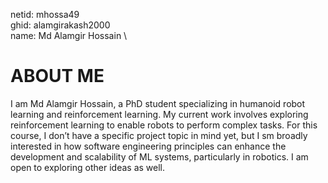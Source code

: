 netid: mhossa49 \
ghid: alamgirakash2000 \
name: Md Alamgir Hossain \

# ABOUT ME

I am Md Alamgir Hossain, a PhD student specializing in humanoid robot learning
and reinforcement learning. My current work involves exploring reinforcement
learning to enable robots to perform complex tasks. For this course, I don’t
have a specific project topic in mind yet, but I sm broadly interested in how
software engineering principles can enhance the development and scalability of
ML systems, particularly in robotics. I am open to exploring other ideas as
well.
